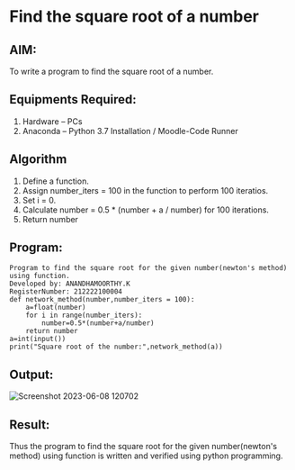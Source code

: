 # Find the square root of a number

## AIM:
To write a program to find the square root of a number.

## Equipments Required:
1. Hardware – PCs
2. Anaconda – Python 3.7 Installation / Moodle-Code Runner

## Algorithm
1. Define a function.
2. Assign number_iters = 100 in the function to perform 100 iteratios.
3. Set i = 0.
4. Calculate  number = 0.5 * (number + a / number) for 100 iterations.
5. Return number

## Program:
```
Program to find the square root for the given number(newton's method) using function.
Developed by: ANANDHAMOORTHY.K
RegisterNumber: 212222100004
def network_method(number,number_iters = 100):
    a=float(number)
    for i in range(number_iters):
        number=0.5*(number+a/number)
    return number
a=int(input())
print("Square root of the number:",network_method(a))
```

## Output:
![Screenshot 2023-06-08 120702](https://github.com/AnandhamoorthyKarthikeyan/Square-root-of-a-number/assets/119475998/b184dd71-1812-4c3d-a03c-7a6baecac77f)

## Result:
Thus the program to find the square root for the given number(newton's method) using function is written and verified using python programming.
